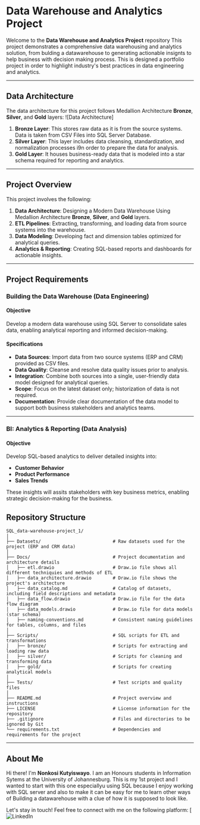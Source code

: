# Data Warehouse and Analytics Project

Welcome to the **Data Warehouse and Analytics Project** repository
This project demonstrates a comprehensive data warehousing and analytics solution, from bulding a datawarehouse to generating actionable insignts to help business with decision making process. This is designed a portfolio project in order to highlight industry's best practices in data engineering and analytics.

----
## Data Architecture

The data architecture for this project follows Medallion Architecture **Bronze**, **Silver**, and **Gold** layers:
![Data Architecture]

1. **Bronze Layer**: This stores raw data as it is from the source systems. Data is taken from CSV Files into SQL Server Database.
2. **Silver Layer**: This layer includes data cleansing, standardization, and normalization processes i9n order to prepare the data for analysis.
3. **Gold Layer**: It houses business-ready data that is modeled into a star schema required for reporting and analytics.

---
## Project Overview

This project involves the following:

1. **Data Architecture**: Designing a Modern Data Warehouse Using Medallion Architecture **Bronze**, **Silver**, and **Gold** layers.
2. **ETL Pipelines**: Extracting, transforming, and loading data from source systems into the warehouse.
3. **Data Modeling**: Developing fact and dimension tables optimized for analytical queries.
4. **Analytics & Reporting**: Creating SQL-based reports and dashboards for actionable insights.

---
## Project Requirements

### Building the Data Warehouse (Data Engineering)

#### Objective
Develop a modern data warehouse using SQL Server to consolidate sales data, enabling analytical reporting and informed decision-making.

#### Specifications
- **Data Sources**: Import data from two source systems (ERP and CRM) provided as CSV files.
- **Data Quality**: Cleanse and resolve data quality issues prior to analysis.
- **Integration**: Combine both sources into a single, user-friendly data model designed for analytical queries.
- **Scope**: Focus on the latest dataset only; historization of data is not required.
- **Documentation**: Provide clear documentation of the data model to support both business stakeholders and analytics teams.

---
### BI: Analytics & Reporting (Data Analysis)

#### Objective
Develop SQL-based analytics to deliver detailed insights into:
- **Customer Behavior**
- **Product Performance**
- **Sales Trends**

These insights will assits stakeholders with key business metrics, enabling strategic decision-making for the business.  

## Repository Structure
```
SQL_data-warehouse-project_1/
│
├── Datasets/                           # Raw datasets used for the project (ERP and CRM data)
│
├── Docs/                               # Project documentation and architecture details
│   ├── etl.drawio                      # Draw.io file shows all different techniquies and methods of ETL
│   ├── data_architecture.drawio        # Draw.io file shows the project's architecture
│   ├── data_catalog.md                 # Catalog of datasets, including field descriptions and metadata
│   ├── data_flow.drawio                # Draw.io file for the data flow diagram
│   ├── data_models.drawio              # Draw.io file for data models (star schema)
│   ├── naming-conventions.md           # Consistent naming guidelines for tables, columns, and files
│
├── Scripts/                            # SQL scripts for ETL and transformations
│   ├── bronze/                         # Scripts for extracting and loading raw data
│   ├── silver/                         # Scripts for cleaning and transforming data
│   ├── gold/                           # Scripts for creating analytical models
│
├── Tests/                              # Test scripts and quality files
│
├── README.md                           # Project overview and instructions
├── LICENSE                             # License information for the repository
├── .gitignore                          # Files and directories to be ignored by Git
└── requirements.txt                    # Dependencies and requirements for the project
```
---
## About Me

Hi there! I'm **Nonkosi Kutyiswayo**. I am an Honours students in Information Sytems at the University of Johannesburg. This is my 1st project and I wanted to start with this one especiallyu using SQL because I enjoy working with SQL server and also to make it can be easy for me to learn other ways of Building a datawarehouse with a clue of how it is supposed to look like. 

Let's stay in touch! Feel free to connect with me on the following platform:
[![LinkedIn](https://www.linkedin.com/in/nonkosi-kutyiswayo-1b109a268/)


